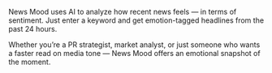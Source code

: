 News Mood uses AI to analyze how recent news feels — in terms of sentiment. Just enter a keyword and get emotion-tagged headlines from the past 24 hours.

Whether you’re a PR strategist, market analyst, or just someone who wants a faster read on media tone — News Mood offers an emotional snapshot of the moment.
